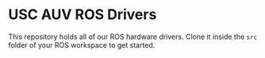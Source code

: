 # USC AUV ROS Drivers
This repository holds all of our ROS hardware drivers.  Clone it inside the `src` folder of your ROS workspace to get started.